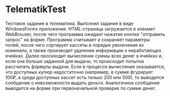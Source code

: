 # TelematikTest
Тестовое задание в телематика.
Выполнил задание в виде WindowsForms приложения. HTML-cтраница загружается в элекмет WebBrouser, после чего программа ожидает нажатия кнопки "отправить запрос" на форме. 
Программа считывает и сохраняет параметры полей, после чего сортирует кассеты в порядке увеличения их номинала, а также производит удаление информации о неработающих ячейках.
Далее просиходит вычисление суммы всех денег в ячейках и, если она больше заданной для выдачи, то происходит попытка рассчитать формулы выдачи. Если в процессе вычисления оказывается, что доступных купюр недостаточно (например, в сумме фгурирует 100₽, а среди доступных кассет есть только 200 или 500), то выводится сообщение о невозможности выдать деньги. Аналогичное сообщение выводится на форме при первоначальной проверке по сумме денег.
